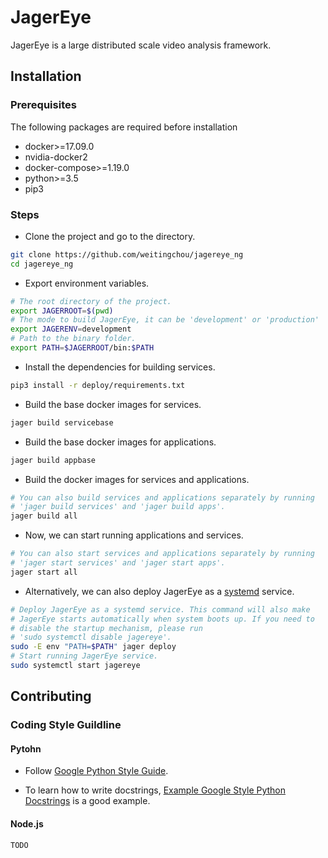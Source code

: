 # JagerEye

JagerEye is a large distributed scale video analysis framework.

## Installation

### Prerequisites

The following packages are required before installation
- docker>=17.09.0
- nvidia-docker2
- docker-compose>=1.19.0
- python>=3.5
- pip3

### Steps

* Clone the project and go to the directory.
```bash
git clone https://github.com/weitingchou/jagereye_ng
cd jagereye_ng
```

* Export environment variables.
```bash
# The root directory of the project.
export JAGERROOT=$(pwd)
# The mode to build JagerEye, it can be 'development' or 'production'
export JAGERENV=development
# Path to the binary folder.
export PATH=$JAGERROOT/bin:$PATH
```

* Install the dependencies for building services.
```bash
pip3 install -r deploy/requirements.txt
```

* Build the base docker images for services.
```bash
jager build servicebase
```

* Build the base docker images for applications.
```bash
jager build appbase
```

* Build the docker images for services and applications.
```bash
# You can also build services and applications separately by running
# 'jager build services' and 'jager build apps'.
jager build all
```

* Now, we can start running applications and services.
```bash
# You can also start services and applications separately by running
# 'jager start services' and 'jager start apps'.
jager start all
```

* Alternatively, we can also deploy JagerEye as a [systemd](https://en.wikipedia.org/wiki/Systemd) service.
```bash
# Deploy JagerEye as a systemd service. This command will also make
# JagerEye starts automatically when system boots up. If you need to
# disable the startup mechanism, please run
# 'sudo systemctl disable jagereye'.
sudo -E env "PATH=$PATH" jager deploy
# Start running JagerEye service.
sudo systemctl start jagereye
```

## Contributing

### Coding Style Guildline

#### Pytohn

* Follow [Google Python Style Guide](https://google.github.io/styleguide/pyguide.html).

* To learn how to write docstrings, [Example Google Style Python Docstrings](http://sphinxcontrib-napoleon.readthedocs.io/en/latest/example_google.html) is a good example.

#### Node.js

```bash
TODO
```
